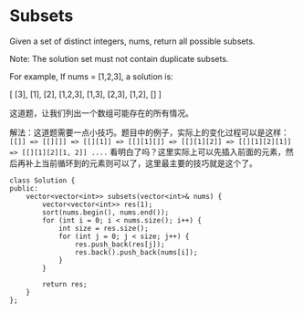Subsets
=======
Given a set of distinct integers, nums, return all possible subsets.

Note: The solution set must not contain duplicate subsets.

For example,
If nums = [1,2,3], a solution is:

[
  [3],
  [1],
  [2],
  [1,2,3],
  [1,3],
  [2,3],
  [1,2],
  []
]

这道题，让我们列出一个数组可能存在的所有情况。

解法：这道题需要一点小技巧。题目中的例子，实际上的变化过程可以是这样：`[[]] => [[][]] => [[][1]] => [[][1][]] => [[][1][2]] => [[][1][2][1]] => [[][1][2][1, 2]] ....` 看明白了吗？这里实际上可以先插入前面的元素，然后再补上当前循环到的元素则可以了，这里最主要的技巧就是这个了。

```
class Solution {
public:
    vector<vector<int>> subsets(vector<int>& nums) {
        vector<vector<int>> res(1);
        sort(nums.begin(), nums.end());
        for (int i = 0; i < nums.size(); i++) {
            int size = res.size();
            for (int j = 0; j < size; j++) {
                res.push_back(res[j]);
                res.back().push_back(nums[i]);
            }
        }

        return res;
    }
};
```
